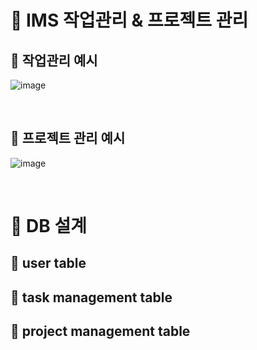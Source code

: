 # 📘 IMS 작업관리 & 프로젝트 관리


## 📖 작업관리 예시

![image](https://github.com/IMS-ims-management-system/.github/assets/31766420/d70a30db-1f1a-4371-883d-5fee60090d39)

<br>

## 📖 프로젝트 관리 예시

![image](https://github.com/IMS-ims-management-system/.github/assets/31766420/f420079f-af0e-426e-9921-27c88adca810)


<br>

# 📘 DB 설계

## 📖 user table


## 📖 task management table

## 📖 project management table

<br>
